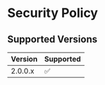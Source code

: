 # Security Policy

## Supported Versions

| Version | Supported          |
| ------- | ------------------ |
| 2.0.0.x | :white_check_mark: |

